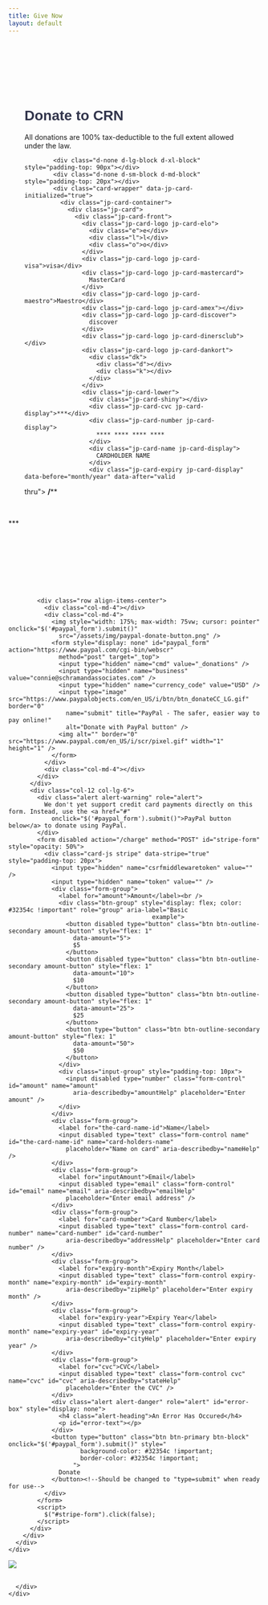 ```yaml
---
title: Give Now
layout: default
---
```

<div class="contact-clean">
  <div class="container" style="padding-top: 40px">
    <div class="card" style="border-radius: 1rem !important">
      <div class="card-body" style="padding: 2rem">
        <div class="row">
          <div class="col-12 col-lg-6">
            <div style="padding-bottom: 0px">
              <div class="jumbotron jumbotron-fluid" style="
                      background: none;
                      padding-top: 20px;
                      margin-bottom: 0;
                      padding-bottom: 0;
                    ">
                <div class="container">
                  <h1 class="display-4" style="
                          font-family: 'Montserrat', sans-serif !important;
                          font-weight: 700;
                          color: #32354c;
                        ">
                    Donate to CRN
                  </h1>
                  <p class="lead">
                    All donations are 100% tax-deductible to the full extent
                    allowed under the law.
                  </p>
                </div>
              </div>
            </div>

            <div class="d-none d-lg-block d-xl-block" style="padding-top: 90px"></div>
            <div class="d-none d-sm-block d-md-block" style="padding-top: 20px"></div>
            <div class="card-wrapper" data-jp-card-initialized="true">
              <div class="jp-card-container">
                <div class="jp-card">
                  <div class="jp-card-front">
                    <div class="jp-card-logo jp-card-elo">
                      <div class="e">e</div>
                      <div class="l">l</div>
                      <div class="o">o</div>
                    </div>
                    <div class="jp-card-logo jp-card-visa">visa</div>
                    <div class="jp-card-logo jp-card-mastercard">
                      MasterCard
                    </div>
                    <div class="jp-card-logo jp-card-maestro">Maestro</div>
                    <div class="jp-card-logo jp-card-amex"></div>
                    <div class="jp-card-logo jp-card-discover">
                      discover
                    </div>
                    <div class="jp-card-logo jp-card-dinersclub"></div>
                    <div class="jp-card-logo jp-card-dankort">
                      <div class="dk">
                        <div class="d"></div>
                        <div class="k"></div>
                      </div>
                    </div>
                    <div class="jp-card-lower">
                      <div class="jp-card-shiny"></div>
                      <div class="jp-card-cvc jp-card-display">***</div>
                      <div class="jp-card-number jp-card-display">
                        **** **** **** ****
                      </div>
                      <div class="jp-card-name jp-card-display">
                        CARDHOLDER NAME
                      </div>
                      <div class="jp-card-expiry jp-card-display" data-before="month/year" data-after="valid
thru">
                        **/****
                      </div>
                    </div>
                  </div>
                  <div class="jp-card-back">
                    <div class="jp-card-bar"></div>
                    <div class="jp-card-cvc jp-card-display">***</div>
                    <div class="jp-card-shiny"></div>
                  </div>
                </div>
              </div>
            </div>
            <div class="d-none d-lg-block d-xl-block" style="padding-top: 105px"></div>
            <div class="d-none d-sm-block d-md-block" style="padding-top: 20px"></div>

            <div class="row align-items-center">
              <div class="col-md-4"></div>
              <div class="col-md-4">
                <img style="width: 175%; max-width: 75vw; cursor: pointer" onclick="$('#paypal_form').submit()"
                  src="/assets/img/paypal-donate-button.png" />
                <form style="display: none" id="paypal_form" action="https://www.paypal.com/cgi-bin/webscr"
                  method="post" target="_top">
                  <input type="hidden" name="cmd" value="_donations" />
                  <input type="hidden" name="business" value="connie@schramandassociates.com" />
                  <input type="hidden" name="currency_code" value="USD" />
                  <input type="image" src="https://www.paypalobjects.com/en_US/i/btn/btn_donateCC_LG.gif" border="0"
                    name="submit" title="PayPal - The safer, easier way to pay online!"
                    alt="Donate with PayPal button" />
                  <img alt="" border="0" src="https://www.paypal.com/en_US/i/scr/pixel.gif" width="1" height="1" />
                </form>
              </div>
              <div class="col-md-4"></div>
            </div>
          </div>
          <div class="col-12 col-lg-6">
            <div class="alert alert-warning" role="alert">
              We don't yet support credit card payments directly on this form. Instead, use the <a href="#"
                onclick="$('#paypal_form').submit()">PayPal button below</a> to donate using PayPal.
            </div>
            <form disabled action="/charge" method="POST" id="stripe-form" style="opacity: 50%">
              <div class="card-js stripe" data-stripe="true" style="padding-top: 20px">
                <input type="hidden" name="csrfmiddlewaretoken" value="" />
                <input type="hidden" name="token" value="" />
                <div class="form-group">
                  <label for="amount">Amount</label><br />
                  <div class="btn-group" style="display: flex; color: #32354c !important" role="group" aria-label="Basic
											example">
                    <button disabled type="button" class="btn btn-outline-secondary amount-button" style="flex: 1"
                      data-amount="5">
                      $5
                    </button>
                    <button disabled type="button" class="btn btn-outline-secondary amount-button" style="flex: 1"
                      data-amount="10">
                      $10
                    </button>
                    <button disabled type="button" class="btn btn-outline-secondary amount-button" style="flex: 1"
                      data-amount="25">
                      $25
                    </button>
                    <button type="button" class="btn btn-outline-secondary amount-button" style="flex: 1"
                      data-amount="50">
                      $50
                    </button>
                  </div>
                  <div class="input-group" style="padding-top: 10px">
                    <input disabled type="number" class="form-control" id="amount" name="amount"
                      aria-describedby="amountHelp" placeholder="Enter amount" />
                  </div>
                </div>
                <div class="form-group">
                  <label for="the-card-name-id">Name</label>
                  <input disabled type="text" class="form-control name" id="the-card-name-id" name="card-holders-name"
                    placeholder="Name on card" aria-describedby="nameHelp" />
                </div>
                <div class="form-group">
                  <label for="inputAmount">Email</label>
                  <input disabled type="email" class="form-control" id="email" name="email" aria-describedby="emailHelp"
                    placeholder="Enter email address" />
                </div>
                <div class="form-group">
                  <label for="card-number">Card Number</label>
                  <input disabled type="text" class="form-control card-number" name="card-number" id="card-number"
                    aria-describedby="addressHelp" placeholder="Enter card number" />
                </div>
                <div class="form-group">
                  <label for="expiry-month">Expiry Month</label>
                  <input disabled type="text" class="form-control expiry-month" name="expiry-month" id="expiry-month"
                    aria-describedby="zipHelp" placeholder="Enter expiry month" />
                </div>
                <div class="form-group">
                  <label for="expiry-year">Expiry Year</label>
                  <input disabled type="text" class="form-control expiry-month" name="expiry-year" id="expiry-year"
                    aria-describedby="cityHelp" placeholder="Enter expiry year" />
                </div>
                <div class="form-group">
                  <label for="cvc">CVC</label>
                  <input disabled type="text" class="form-control cvc" name="cvc" id="cvc" aria-describedby="stateHelp"
                    placeholder="Enter the CVC" />
                </div>
                <div class="alert alert-danger" role="alert" id="error-box" style="display: none">
                  <h4 class="alert-heading">An Error Has Occured</h4>
                  <p id="error-text"></p>
                </div>
                <button type="button" class="btn btn-primary btn-block" onclick="$('#paypal_form').submit()" style="
                        background-color: #32354c !important;
                        border-color: #32354c !important;
                      ">
                  Donate
                </button><!--Should be changed to "type=submit" when ready for use-->
              </div>
            </form>
            <script>
              $("#stripe-form").click(false);
            </script>
          </div>
        </div>
      </div>
    </div>
  </div>
</div>
<div></div>
<section class="testimonials py-5 text-white px-1 px-md-5 margin-top-xl" style="min-height: 300px">
  <img src="assets/img/favicon2.png" class="icon-overlay" />
  <div class="container">
    <div class="row">
      <div class="col-sm-12">
        <h2 class="pt-2 text-center font-weight-bold">
          <!--From our volunteers and donation recipients:-->
        </h2>


      </div>
    </div>
</section>